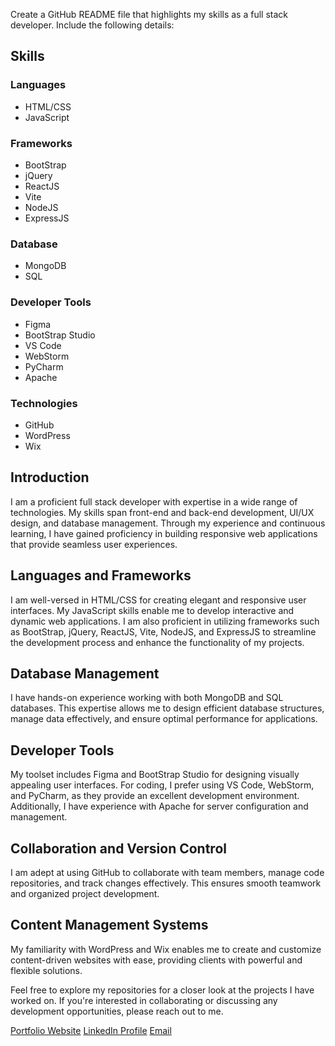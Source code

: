 Create a GitHub README file that highlights my skills as a full stack developer. Include the following details:

## Skills

### Languages
- HTML/CSS
- JavaScript

### Frameworks
- BootStrap
- jQuery
- ReactJS
- Vite
- NodeJS
- ExpressJS

### Database
- MongoDB
- SQL

### Developer Tools
- Figma
- BootStrap Studio
- VS Code
- WebStorm
- PyCharm
- Apache

### Technologies
- GitHub
- WordPress
- Wix

## Introduction
I am a proficient full stack developer with expertise in a wide range of technologies. My skills span front-end and back-end development, UI/UX design, and database management. Through my experience and continuous learning, I have gained proficiency in building responsive web applications that provide seamless user experiences.

## Languages and Frameworks
I am well-versed in HTML/CSS for creating elegant and responsive user interfaces. My JavaScript skills enable me to develop interactive and dynamic web applications. I am also proficient in utilizing frameworks such as BootStrap, jQuery, ReactJS, Vite, NodeJS, and ExpressJS to streamline the development process and enhance the functionality of my projects.

## Database Management
I have hands-on experience working with both MongoDB and SQL databases. This expertise allows me to design efficient database structures, manage data effectively, and ensure optimal performance for applications.

## Developer Tools
My toolset includes Figma and BootStrap Studio for designing visually appealing user interfaces. For coding, I prefer using VS Code, WebStorm, and PyCharm, as they provide an excellent development environment. Additionally, I have experience with Apache for server configuration and management.

## Collaboration and Version Control
I am adept at using GitHub to collaborate with team members, manage code repositories, and track changes effectively. This ensures smooth teamwork and organized project development.

## Content Management Systems
My familiarity with WordPress and Wix enables me to create and customize content-driven websites with ease, providing clients with powerful and flexible solutions.

Feel free to explore my repositories for a closer look at the projects I have worked on. If you're interested in collaborating or discussing any development opportunities, please reach out to me.

[Portfolio Website](https://www.example.com)
[LinkedIn Profile](https://www.linkedin.com/in/yourprofile)
[Email](mailto:youremail@example.com)
